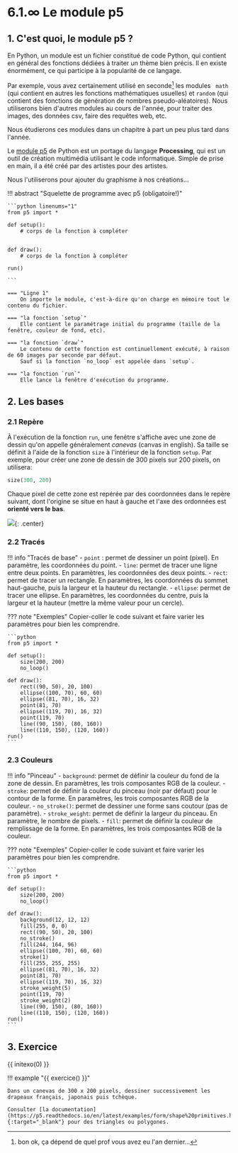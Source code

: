 # 6.1.∞ Le module p5

## 1. C'est quoi, le module p5 ?

En Python, un module est un fichier constitué de code Python, qui contient en général des fonctions dédiées à traiter un thème bien précis.
Il en existe énormément, ce qui participe à la popularité de ce langage.

Par exemple, vous avez certainement utilisé en seconde[^1] les modules ` math` (qui contient en autres les fonctions mathématiques usuelles) et `random` (qui contient des fonctions de génération de nombres pseudo-aléatoires). Nous utiliserons bien d'autres modules au cours de l'année, pour traiter des images, des données csv, faire des requêtes web, etc.

[^1]: bon ok, ça dépend de quel prof vous avez eu l'an dernier...

Nous étudierons ces modules dans un chapitre à part un peu plus tard dans l'année.

Le [module p5](https://p5.readthedocs.io/en/latest/index.html) de Python est un portage du langage **Processing**, qui est un outil de création multimédia utilisant le code informatique. Simple de prise en main, il a été créé par des artistes pour des artistes.

Nous l'utiliserons pour ajouter du graphisme à nos créations...


!!! abstract "Squelette de programme avec p5 (obligatoire!)"
    
    ```python linenums="1"
    from p5 import *

    def setup():
        # corps de la fonction à compléter 


    def draw():
        # corps de la fonction à compléter 

    run()

    ```
     
    === "Ligne 1"
        On importe le module, c'est-à-dire qu'on charge en mémoire tout le contenu du fichier.

    === "la fonction `setup`"
        Elle contient le paramétrage initial du programme (taille de la fenêtre, couleur de fond, etc).

    === "la fonction `draw`"
        Le contenu de cette fonction est continuellement exécuté, à raison de 60 images par seconde par défaut.
        Sauf si la fonction `no_loop` est appelée dans `setup`.
    
    === "la fonction `run`"
        Elle lance la fenêtre d'exécution du programme.



## 2. Les bases

### 2.1 Repère

À l'exécution de la fonction `run`, une fenêtre s'affiche avec une zone de dessin qu'on appelle généralement *canevas* (canvas in english). Sa taille se définit à l'aide de la fonction `size` à l'intérieur de la fonction `setup`. Par exemple, pour créer une zone de dessin de 300 pixels sur 200 pixels, on utilisera:

```python
size(300, 200)
```

Chaque pixel de cette zone est repérée par des coordonnées dans le repère suivant, dont l'origine se situe en haut à gauche et l'axe des ordonnées est **orienté vers le bas**.

![](../images/repere.png){: .center} 

### 2.2 Tracés

!!! info "Tracés de base"
    - `point` : permet de dessiner un point (pixel). En paramètre, les coordonnées du point.
    - `line`: permet de tracer une ligne entre deux points. En paramètres, les coordonnées des deux points.
    - `rect`: permet de tracer un rectangle. En paramètres, les coordonnées du sommet haut-gauche, puis la largeur et la hauteur du rectangle.
    - `ellipse`: permet de tracer une ellipse. En paramètres, les coordonnées du centre, puis la largeur et la hauteur (mettre la même valeur pour un cercle).

??? note "Exemples"
    Copier-coller le code suivant et faire varier les paramètres pour bien les comprendre.

    ```python
    from p5 import *

    def setup():
        size(200, 200)
        no_loop()

    def draw():
        rect((90, 50), 20, 100)
        ellipse((100, 70), 60, 60)
        ellipse((81, 70), 16, 32)
        point(81, 70)
        ellipse((119, 70), 16, 32)
        point(119, 70)
        line((90, 150), (80, 160))
        line((110, 150), (120, 160))
    run()
    ```

### 2.3 Couleurs

!!! info "Pinceau"
    - `background`: permet de définir la couleur du fond de la zone de dessin. En paramètres, les trois composantes RGB de la couleur.
    - `stroke`: permet de définir la couleur du pinceau (noir par défaut) pour le contour de la forme. En paramètres, les trois composantes RGB de la couleur.
    - `no_stroke()`: permet de dessiner une forme sans coutour (pas de paramètre).
    - `stroke_weight`: permet de définir la largeur du pinceau. En paramètre, le nombre de pixels.
    - `fill`: permet de définir la couleur de remplissage de la forme. En paramètres, les trois composantes RGB de la couleur.
    
??? note "Exemples"
    Copier-coller le code suivant et faire varier les paramètres pour bien les comprendre.

    ```python
    from p5 import *

    def setup():
        size(200, 200)
        no_loop()

    def draw():
        background(12, 12, 12)
        fill(255, 0, 0)
        rect((90, 50), 20, 100)
        no_stroke()
        fill(244, 164, 96)
        ellipse((100, 70), 60, 60)
        stroke(1)
        fill(255, 255, 255)
        ellipse((81, 70), 16, 32)
        point(81, 70)
        ellipse((119, 70), 16, 32)
        stroke_weight(5)
        point(119, 70)
        stroke_weight(2)
        line((90, 150), (80, 160))
        line((110, 150), (120, 160))
    run()
    ```

## 3. Exercice
{{ initexo(0) }}

!!! example "{{ exercice() }}"
    <!-- ![](../images/drapeau_fra.png){align=right width=100px} -->

    Dans un canevas de 300 x 200 pixels, dessiner successivement les drapeaux français, japonais puis tchèque.

    Consulter [la documentation](https://p5.readthedocs.io/en/latest/examples/form/shape%20primitives.html){:target="_blank"} pour des triangles ou polygones.


    
